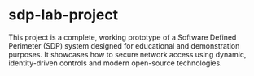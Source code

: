 # sdp-lab-project
This project is a complete, working prototype of a Software Defined Perimeter (SDP) system designed for educational and demonstration purposes. It showcases how to secure network access using dynamic, identity-driven controls and modern open-source technologies.
